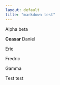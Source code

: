 ```yaml
---
layout: default
title: "markdown test"
---
```



Alpha
beta



**Ceasar**
Daniel


Eric

Fredric


Gamma

Test
test

